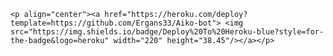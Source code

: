 
    <p align="center"><a href="https://heroku.com/deploy?template=https://github.com/Ergans33/Aiko-bot"> <img src="https://img.shields.io/badge/Deploy%20To%20Heroku-blue?style=for-the-badge&logo=heroku" width="220" height="38.45"/></a></p>
